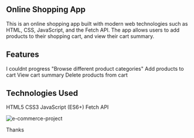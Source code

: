 ## Online Shopping App ##
This is an online shopping app built with modern web technologies such as HTML, CSS, JavaScript, and the Fetch API. The app allows users to add products to their shopping cart, and view their cart summary.

## Features ##
I couldnt progress "Browse different product categories"
Add products to cart
View cart summary
Delete products from cart

## Technologies Used ##
HTML5
CSS3
JavaScript (ES6+)
Fetch API

![e-commerce-project](/images/e-commerce-api.gif)


Thanks